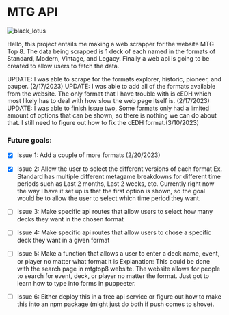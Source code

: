 # MTG API

![black_lotus](https://user-images.githubusercontent.com/73848683/219573928-da183629-6df6-42bf-8777-35fc038c12d8.jpg)

Hello, this project entails me making a web scrapper for the website MTG Top 8. 
The data being scrapped is 1 deck of each named in the formats of Standard, Modern, Vintage, and Legacy.
Finally a web api is going to be created to allow users to fetch the data.

UPDATE: I was able to scrape for the formats explorer, historic, pioneer, and pauper. (2/17/2023)
UPDATE: I was able to add all of the formats available from the website. The only format that I have 
trouble with is cEDH which most likely has to deal with how slow the web page itself is. (2/17/2023)
UPDATE: I was able to finish issue two, Some formats only had a limited amount of options that can be shown, so there is nothing we can do about that. I still need to figure out how to fix the cEDH format.(3/10/2023)

### Future goals: 

- [X] Issue 1: Add a couple of more formats (2/20/2023)
- [X] Issue 2: Allow the user to select the different versions of each format 
    Ex. Standard has multiple different metagame breakdowns for different time periods such as Last 2 months, Last 2 weeks, etc. Currently right now the way I have             it set up is that the first option is shown, so the goal would be to allow the user to select which time period they want.
- [ ] Issue 3: Make specific api routes that allow users to select how many decks they want in the chosen format
- [ ] Issue 4: Make specific api routes that allow users to chose a specific deck they want in a given format
- [ ] Issue 5: Make a function that allows a user to enter a deck name, event, or player no matter what format it is
    Explanation: This could be done with the search page in mtgtop8 website. The website allows for people to search for event, deck, or player no matter the format. Just got to learn how to type into forms in puppeeter.
- [ ] Issue 6: Either deploy this in a free api service or figure out how to make this into an npm package (might just do both if push comes to shove).   

